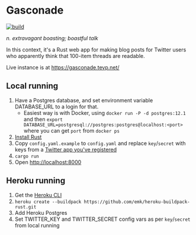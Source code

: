 Gasconade
=========
[![build](https://github.com/palfrey/gasconade/actions/workflows/ci.yml/badge.svg)](https://github.com/palfrey/gasconade/actions/workflows/ci.yml)

_n. extravagant boasting; boastful talk_

In this context, it's a Rust web app for making blog posts for Twitter users who apparently think that 100-item threads are readable.

Live instance is at https://gasconade.tevp.net/

Local running
-------------

1. Have a Postgres database, and set environment variable DATABASE_URL to a login for that.
    * Easiest way is with Docker, using `docker run -P -d postgres:12.1` and then `export DATABASE_URL=postgresql://postgres:postgres@localhost:<port>` where you can get `port` from `docker ps`
2. [Install Rust](https://www.rust-lang.org/en-US/install.html)
3. Copy `config.yaml.example` to `config.yaml` and replace `key`/`secret` with keys from a [Twitter app you've registered](https://apps.twitter.com/)
4. `cargo run`
5. Open [http://localhost:8000](http://localhost:8000)

Heroku running
--------------

1. Get the [Heroku CLI](https://devcenter.heroku.com/articles/heroku-cli)
2. `heroku create --buildpack https://github.com/emk/heroku-buildpack-rust.git`
3. Add Heroku Postgres
4. Set TWITTER_KEY and TWITTER_SECRET config vars as per `key`/`secret` from local running